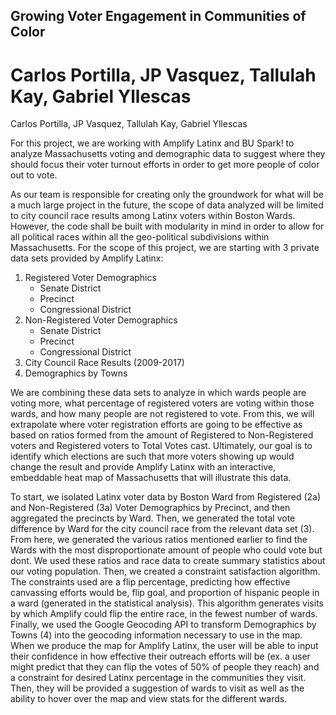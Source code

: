 ## Growing Voter Engagement in Communities of Color

# Carlos Portilla, JP Vasquez, Tallulah Kay, Gabriel Yllescas

Carlos Portilla, JP Vasquez, Tallulah Kay, Gabriel Yllescas

For this project, we are working with Amplify Latinx and BU Spark! to analyze Massachusetts voting and demographic data to suggest where they should focus their voter turnout efforts in order to get more people of color out to vote.

As our team is responsible for creating only the groundwork for what will be a much large project in the future, the scope of data analyzed will be limited to city council race results among Latinx voters within Boston Wards. However, the code shall be built with modularity in mind in order to allow for all political races within all the geo-political subdivisions within Massachusetts. For the scope of this project, we are starting with 3 private data sets provided by Amplify Latinx:

1. Registered Voter Demographics
   - Senate District
   - Precinct
   - Congressional District
2. Non-Registered Voter Demographics
   - Senate District
   - Precinct
   - Congressional District
3. City Council Race Results (2009-2017)
4. Demographics by Towns

We are combining these data sets to analyze in which wards people are voting more, what percentage of registered voters are voting within those wards, and how many people are not registered to vote. From this, we will extrapolate where voter registration efforts are going to be effective as based on ratios formed from the amount of Registered to Non-Registered voters and Registered voters to Total Votes cast. Ultimately, our goal is to identify which elections are such that more voters showing up would change the result and provide Amplify Latinx with an interactive, embeddable heat map of Massachusetts that will illustrate this data.

To start, we isolated Latinx voter data by Boston Ward from Registered (2a) and Non-Registered (3a) Voter Demographics by Precinct, and then aggregated the precincts by Ward. Then, we generated the total vote difference by Ward for the city council race from the relevant data set (3). From here, we generated the various ratios mentioned earlier to find the Wards with the most disproportionate amount of people who could vote but dont. We used these ratios and race data to create summary statistics about our voting population. Then, we created a constraint satisfaction algorithm. The constraints used are a flip percentage, predicting how effective canvassing efforts would be, flip goal, and proportion of hispanic people in a ward (generated in the statistical analysis). This algorithm generates visits by which Amplify could flip the entire race, in the fewest number of wards. Finally, we used the Google Geocoding API to transform Demographics by Towns (4) into the geocoding information necessary to use in the map. When we produce the map for Amplify Latinx, the user will be able to input their confidence in how effective their outreach efforts will be (ex. a user might predict that they can flip the votes of 50% of people they reach) and a constraint for desired Latinx percentage in the communities they visit. Then, they will be provided a suggestion of wards to visit as well as the ability to hover over the map and view stats for the different wards.